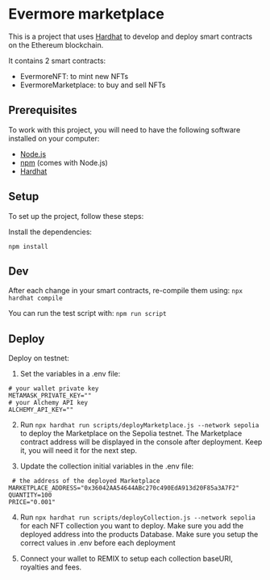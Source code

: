 # Evermore marketplace

This is a project that uses [Hardhat](https://hardhat.org/) to develop and deploy smart contracts on the Ethereum blockchain.

It contains 2 smart contracts:
- EvermoreNFT: to mint new NFTs
- EvermoreMarketplace: to buy and sell NFTs

## Prerequisites

To work with this project, you will need to have the following software installed on your computer:

- [Node.js](https://nodejs.org/)
- [npm](https://www.npmjs.com/) (comes with Node.js)
- [Hardhat](https://hardhat.org/)

## Setup

To set up the project, follow these steps:

Install the dependencies:
```
npm install
```

## Dev
After each change in your smart contracts, re-compile them using: `npx hardhat compile`

You can run the test script with: `npm run script`

## Deploy

Deploy on testnet:
1. Set the variables in a .env file:
```
# your wallet private key
METAMASK_PRIVATE_KEY=""
# your Alchemy API key
ALCHEMY_API_KEY=""
```
2. Run `npx hardhat run scripts/deployMarketplace.js --network sepolia` to deploy the Marketplace on the Sepolia testnet. The Marketplace contract address will be displayed in the console after deployment. Keep it, you will need it for the next step.

3. Update the collection initial variables in the .env file:
```
 # the address of the deployed Marketplace
MARKETPLACE_ADDRESS="0x36042AA54644ABc270c490EdA913d20F85a3A7F2"
QUANTITY=100
PRICE="0.001"
```

4. Run `npx hardhat run scripts/deployCollection.js --network sepolia` for each NFT collection you want to deploy. Make sure you add the deployed address into the products Database. Make sure you setup the correct values in .env before each deployment

5. Connect your wallet to REMIX to setup each collection baseURI, royalties and fees.


